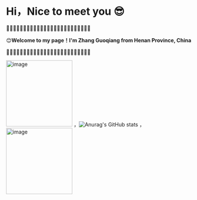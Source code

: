 # Hi，Nice to meet you 😎

🔶🔸🔶🔸🔶🔸🔶🔸🔶🔸🔶🔸🔶🔸🔶🔸🔶🔸🔶🔸🔶🔸🔶🔸🔶

😊**Welcome to my page！I'm Zhang Guoqiang from Henan Province, China**

🔶🔸🔶🔸🔶🔸🔶🔸🔶🔸🔶🔸🔶🔸🔶🔸🔶🔸🔶🔸🔶🔸🔶🔸🔶






<img width="180" alt="image" src="https://github.com/strive-man/strive-man/assets/92583611/106d816d-0180-4ace-b8ac-ca412ca27ced"> ，![Anurag's GitHub stats](https://github-readme-stats.vercel.app/api?username=anuraghazra&show_icons=true&theme=radical)  ，<img width="180" alt="image" src="https://github.com/strive-man/strive-man/assets/92583611/45d5785a-dd48-4a7b-a33c-4b4456ca7572">




















<!--
**strive-man/strive-man** is a ✨ _special_ ✨ repository because its `README.md` (this file) appears on your GitHub profile.

Here are some ideas to get you started:

- 🔭 I’m currently working on ...
- 🌱 I’m currently learning ...
- 👯 I’m looking to collaborate on ...
- 🤔 I’m looking for help with ...
- 💬 Ask me about ...
- 📫 How to reach me: ...
- 😄 Pronouns: ...
- ⚡ Fun fact: ...
-->

